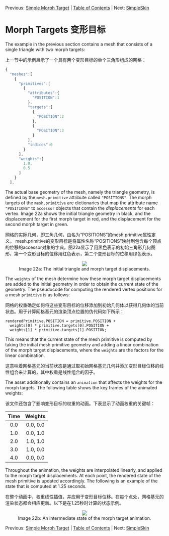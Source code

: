 Previous: [Simple Morph Target](gltfTutorial_017_SimpleMorphTarget.md) | [Table of Contents](README.md) | Next: [SimpleSkin](gltfTutorial_019_SimpleSkin.md)

# Morph Targets  变形目标

The example in the previous section contains a mesh that consists of a single triangle with two morph targets:

上一节中的示例展示了一个具有两个变形目标的单个三角形组成的网格：

```javascript
{
  "meshes":[
    {
      "primitives":[
        {
          "attributes":{
            "POSITION":1
          },
          "targets":[
            {
              "POSITION":2
            },
            {
              "POSITION":3
            }
          ],
          "indices":0
        }
      ],
      "weights":[
        1.0,
        0.5
      ]
    }
  ],
```


The actual base geometry of the mesh, namely the triangle geometry, is defined by the `mesh.primitive` attribute called `"POSITIONS"`. The morph targets of the `mesh.primitive` are dictionaries that map the attribute name `"POSITIONS"` to `accessor` objects that contain the *displacements* for each vertex. Image 22a shows the initial triangle geometry in black, and the displacement for the first morph target in red, and the displacement for the second morph target in green.

网格的实际几何，即三角几何，由名为“POSITIONS”的mesh.primitive属性定义。 mesh.primitive的变形目标是将属性名称“POSITIONS”映射到包含每个顶点的位移的accessor对象的字典。图22a显示了用黑色表示的初始三角形几何图形，第一个变形目标的位移用红色表示，第二个变形目标的位移用绿色表示。

<p align="center">
<img src="images/simpleMorphInitial.png" /><br>
<a name="simpleMorphInitial-png"></a>Image 22a: The initial triangle and morph target displacements.
</p>

The `weights` of the mesh determine how these morph target displacements are added to the initial geometry in order to obtain the current state of the geometry. The pseudocode for computing the rendered vertex positions for a mesh `primitive` is as follows:

网格的权重确定如何将这些变形目标的位移添加到初始几何体以获得几何体的当前状态。用于计算网格基元的渲染顶点位置的伪代码如下所示：
```
renderedPrimitive.POSITION = primitive.POSITION + 
  weights[0] * primitive.targets[0].POSITION +
  weights[1] * primitive.targets[1].POSITION;
```

This means that the current state of the mesh primitive is computed by taking the initial mesh primitive geometry and adding a linear combination of the morph target displacements, where the `weights` are the factors for the linear combination.

这意味着网格基元的当前状态是通过取初始网格基元几何并添加变形目标位移的线性组合来计算的，其中权重是线性组合的因子。

The asset additionally contains an `animation` that affects the weights for the morph targets. The following table shows the key frames of the animated weights:

该文件还包含了影响变形目标的权重的动画。下表显示了动画权重的关键帧：

| Time | Weights   |
|:----:|:---------:|
|  0.0 | 0.0, 0.0  |
|  1.0 | 0.0, 1.0  |
|  2.0 | 1.0, 1.0  |
|  3.0 | 1.0, 0.0  |
|  4.0 | 0.0, 0.0  |


Throughout the animation, the weights are interpolated linearly, and applied to the morph target displacements. At each point, the rendered state of the mesh primitive is updated accordingly. The following is an example of the state that is computed at 1.25 seconds.

在整个动画中，权重线性插值，并应用于变形目标位移。在每个点处，网格基元的渲染状态都会相应更新。以下是在1.25秒时计算的状态示例。

<p align="center">
<img src="images/simpleMorphIntermediate.png" /><br>
<a name="simpleMorphIntermediate-png"></a>Image 22b: An intermediate state of the morph target animation.
</p>




Previous: [Simple Morph Target](gltfTutorial_017_SimpleMorphTarget.md) | [Table of Contents](README.md) | Next: [SimpleSkin](gltfTutorial_019_SimpleSkin.md)







